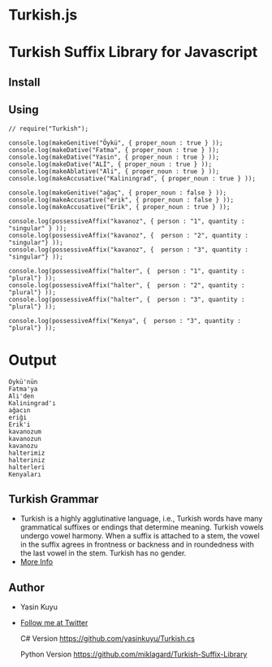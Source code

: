 Turkish.js
==========

# Turkish Suffix Library for Javascript

## Install 

## Using
    
    // require("Turkish");

    console.log(makeGenitive("Öykü", { proper_noun : true } ));
    console.log(makeDative("Fatma", { proper_noun : true } ));
    console.log(makeDative("Yasin", { proper_noun : true } ));
    console.log(makeDative("ALİ", { proper_noun : true } ));
    console.log(makeAblative("Ali", { proper_noun : true } ));
    console.log(makeAccusative("Kaliningrad", { proper_noun : true } ));

    console.log(makeGenitive("ağaç", { proper_noun : false } ));
    console.log(makeAccusative("erik", { proper_noun : false } ));
    console.log(makeAccusative("Erik", { proper_noun : true } ));

    console.log(possessiveAffix("kavanoz", { person : "1", quantity : "singular" } ));
    console.log(possessiveAffix("kavanoz", {  person : "2", quantity : "singular"} ));
    console.log(possessiveAffix("kavanoz", {  person : "3", quantity : "singular"} ));

    console.log(possessiveAffix("halter", {  person : "1", quantity : "plural"} ));
    console.log(possessiveAffix("halter", {  person : "2", quantity : "plural"} ));
    console.log(possessiveAffix("halter", {  person : "3", quantity : "plural"} ));

    console.log(possessiveAffix("Kenya", {  person : "3", quantity : "plural"} ));
        
# Output
  
    Öykü'nün
    Fatma'ya
    Ali'den
    Kaliningrad'ı
    ağacın
    eriği
    Erik'i
    kavanozum
    kavanozun
    kavanozu
    halterimiz
    halteriniz
    halterleri
    Kenyaları

## Turkish Grammar
 * Turkish is a highly agglutinative language, i.e., Turkish words have many grammatical suffixes or endings that determine meaning. Turkish vowels undergo vowel harmony. When a suffix is attached to a stem, the vowel in the suffix agrees in frontness or backness and in roundedness with the last vowel in the stem. Turkish has no gender.
 * [More Info](http://en.wikipedia.org/wiki/Turkish_grammar)

## Author
 * Yasin Kuyu
 * [Follow me at Twitter](http://twitter.com/yasinkuyu)

  
      C# Version
      https://github.com/yasinkuyu/Turkish.cs
      
      Python Version
      https://github.com/miklagard/Turkish-Suffix-Library
